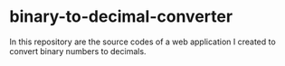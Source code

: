 # binary-to-decimal-converter
In this repository are the source codes of a web application I created to convert binary numbers to decimals.
